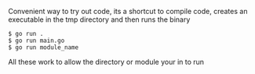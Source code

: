 Convenient way to try out code, its a shortcut to compile code, creates an executable in the tmp directory and then runs the binary

```
$ go run . 
$ go run main.go 
$ go run module_name
```

All these work to allow the directory or module your in to run